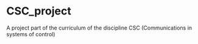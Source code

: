 # CSC_project
A project part of the curriculum of the discipline CSC (Communications in systems of control)
